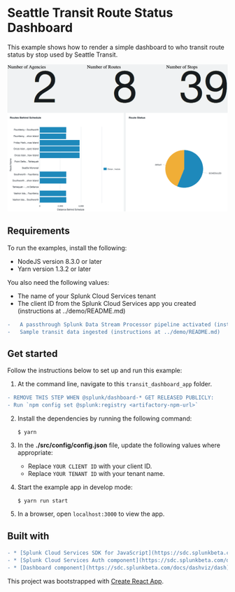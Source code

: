 # Seattle Transit Route Status Dashboard

This example shows how to render a simple dashboard to who transit route status by stop used by Seattle Transit. 

![App screenshot](./app.png)


## Requirements

To run the examples, install the following:
-   NodeJS version 8.3.0 or later
-   Yarn version 1.3.2 or later

You also need the following values:
-   The name of your Splunk Cloud Services tenant
-   The client ID from the Splunk Cloud Services app you created (instructions at ../demo/README.md)
```diff
-   A passthrough Splunk Data Stream Processor pipeline activated (instructions at ../demo/README.md)
-   Sample transit data ingested (instructions at ../demo/README.md)
```

## Get started

Follow the instructions below to set up and run this example:

1. At the command line, navigate to this `transit_dashboard_app` folder. 

```diff
- REMOVE THIS STEP WHEN @splunk/dashboard-* GET RELEASED PUBLICLY:
- Run `npm config set @splunk:registry <artifactory-npm-url>`
```

2. Install the dependencies by running the following command: 

    ```
    $ yarn
    ```

3.  In the **./src/config/config.json** file, update the following values where appropriate: 
    * Replace `YOUR CLIENT ID` with your client ID.
    * Replace `YOUR TENANT ID` with your tenant name.

4.  Start the example app in develop mode: 
    
    ```
    $ yarn run start
    ```

5.  In a browser, open `localhost:3000` to view the app.


## Built with
```diff
- * [Splunk Cloud Services SDK for JavaScript](https://sdc.splunkbeta.com/docs/overview/sdctools/tools_jssdk/), which uses JavaScript to communicate with the Splunk Cloud Services REST APIs
- * [Splunk Cloud Services Auth component](https://sdc.splunkbeta.com/docs/auth/cloud-auth), which provides a UI for users to authenticate with Splunk Cloud Services
- * [Dashboard component](https://sdc.splunkbeta.com/docs/dashviz/dash), which contains a framework for working with dashboards and visualizations
```

This project was bootstrapped with [Create React App](https://github.com/facebook/create-react-app).
